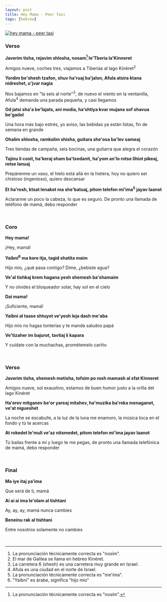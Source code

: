 ```yaml
---
layout: post
title: Hey Mama - Peer Tasi
tags: [hebrew]
---
```


[![hey mama - peer tasi](http://img.youtube.com/vi/A87_VDCsB4o/0.jpg)](http://www.youtube.com/watch?v=A87_VDCsB4o)


### Verso
**Javerim tisha, rejavim shlosha, nosam[^fn-sample_footnote] le'Tberia la'Kinneret**

Amigos nueve, coches tres, viajamos a Tiberias al lago Kinéret<sup>2</sup>

**Yordim be'shesh tzafon, shuv ha'ruaj ba'jalon, Afula atsira ktana nidreshet, u'jvar nagia**

Nos bajamos en "la seis al norte"<sup>3</sup>, de nuevo el viento en la ventanilla, Afula<sup>4</sup> demanda una parada pequeña, y casi llegamos

**Od jatsi sha'a be'lajats, ani modia, ha'shtiya kvar mujana sof shavua be'gadol**

Una hora más bajo estrés, yo aviso, las bebidas ya están listas, fin de semana en grande

**Ohalim shlosha, ramkolim shisha, guitara she'osa ba'lev sameaj**

Tres tiendas de campaña, seis bocinas, una guitarra que alegra el corazón

**Tajinu li cosit, ha'keraj sham ba'tsedanit, ha'yom an'lo rotse lihiot pikeaj, rotse lanuaj**

Prepárenme un vaso, el hielo está allá en la hielera, hoy no quiero ser chistoso (ingenioso), quiero descansar

**Et ha'rosh, ktsat lenakot ma she'batuaj, pitom telefon mi'ima<sup>5</sup> jayav laanot**

Aclararme un poco la cabeza, lo que es seguro. De pronto una llamada de teléfono de mamá, debo responder

<br />

### Coro
**Hey mama!**

¡Hey, mamá!

**Yaibni<sup>6</sup> ma kore itja, tagid shatita maim**

Hijo mío, ¿qué pasa contigo? Dime, ¿bebiste agua?

**Ve'al tishkaj krem hagana yesh shemesh ba'shamaim**

Y no olvides el bloqueador solar, hay sol en el cielo

**Dai mama!**

¡Suficiente, mamá!

**Yaibni al taase shtuyot ve'yesh leja dash me'aba**

Hijo mío no hagas tonterías y te manda saludos papá

**Ve'tizaher im bajurot, tavtiaj li kapara**

Y cuídate con la muchachas, prométemelo cariño

<br />

### Verso
**Javerim tisha, shemesh metisha, tofsim po rosh mamash al sfat Kinneret**

Amigos nueve, sol exaustivo, estamos de buen humor justo a la orilla del lago Kinéret

**Ha'erev mitganev be'or yareaj mitahev, ha'muzika ba'reka menaganet, ve'at nigueshet**

La noche se escabulle, a la luz de la luna me enamoro, la música toca en el fondo y tú te acercas

**At rokedet le'muli ve'az nitsmedet, pitom telefon mi'ima jayav laanot**

Tú bailas frente a mí y luego te me pegas, de pronto una llamada telefónica de mamá, debo responder

<br />

### Final
**Ma iye itaj ya'ima**

Que será de ti, mamá

**Ai ai ai ima le'olam al tishtani**

Ay, ay, ay, mamá nunca cambies

**Beneinu rak al tishtani**

Entre nosotros solamente no cambies

<br />

-------

[^fn-sample_footnote]: La pronunciación técnicamente correcta es "nosím".
1. La pronunciación técnicamente correcta es "nosím".
2. El mar de Galilea se llama en hebreo Kinéret.
3. La carretera 6 (shesh) es una carretera muy grande en Israel.
4. Afula es una ciudad en el norte de Israel.
5. La pronunciación técnicamente correcta es "me'ima".
6. "Yaibni" es árabe, significa "hijo mío"
